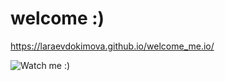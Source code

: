 # welcome :)

https://laraevdokimova.github.io/welcome_me.io/

![Watch me :)](blob/master/photo.JPG)
